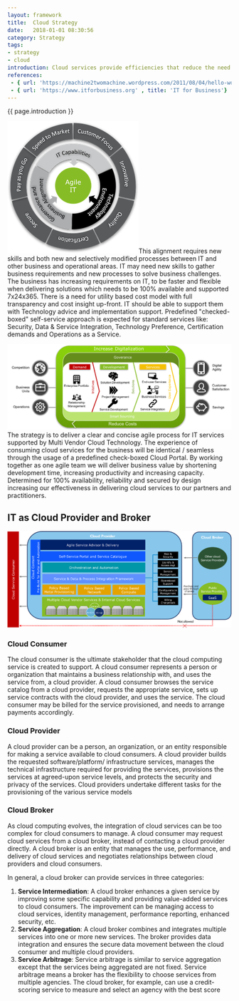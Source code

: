 ```yaml
---
layout: framework
title:  Cloud Strategy
date:   2018-01-01 08:30:56
category: Strategy
tags:
- strategy
- cloud
introduction: Cloud services provide efficiencies that reduce the need to maintain applications, enabling IT to focus on business alignment. 
references:
 - { url: 'https://machine2twomachine.wordpress.com/2011/08/04/hello-world/', title: 'What is Cloud Service Broker' }
 - { url: 'https://www.itforbusiness.org' , title: 'IT for Business'}
---
```


{{ page.introduction }}

<img src='/assets/framework/agiledemand.png' class="float-right width-auto">This alignment requires new skills and both new and selectively modified processes between IT and other business and operational areas. IT may need new skills to gather business requirements and new processes to solve business challenges.
The business has increasing requirements on IT, to be faster and flexible when delivering solutions which needs to be 100% available and supported 7x24x365. There is a need for utility based cost model with full transparency and cost insight up-front. IT should be able to support them with Technology advice and implementation support. Predefined "checked-boxed" self-service approach is expected for standard services like: Security, Data & Service Integration, Technology Preference, Certification demands and Operations as a Service. 


<img src='/assets/framework/strategy.png'>The strategy is to deliver a clear and concise agile process for IT services supported by Multi Vendor Cloud Technology. The experience of consuming cloud services for the business will be identical / seamless through the usage of a predefined check-boxed Cloud Portal. By working together as one agile team we will deliver business value by shortening development time, increasing productivity and increasing capacity. Determined for 100% availability, reliability and secured by design increasing our effectiveness in delivering cloud services to our partners and practitioners.


## IT as Cloud Provider and Broker

![cloudprovider](/assets/framework/cloudprovider.png "IT as CloudProvider")
### Cloud Consumer
The cloud consumer is the ultimate stakeholder that the cloud computing service is created to support. A cloud consumer represents a person or organization that maintains a business relationship with, and uses the service from, a cloud provider. A cloud consumer browses the service catalog from a cloud provider, requests the appropriate service, sets up service contracts with the cloud provider, and uses the service. The cloud consumer may be billed for the service provisioned, and needs to arrange payments accordingly.

### Cloud Provider
A cloud provider can be a person, an organization, or an entity responsible for making a service available to cloud consumers. A cloud provider builds the requested software/platform/ infrastructure services, manages the technical infrastructure required for providing the services, provisions the services at agreed-upon service levels, and protects the security and privacy of the services. Cloud providers undertake different tasks for the provisioning of the various service models

### Cloud Broker
As cloud computing evolves, the integration of cloud services can be too complex for cloud consumers to manage. A cloud consumer may request cloud services from a cloud broker, instead of contacting a cloud provider directly. A cloud broker is an entity that manages the use, performance, and delivery of cloud services and negotiates relationships between cloud providers and cloud consumers.

In general, a cloud broker can provide services in three categories:
1. **Service Intermediation**: A cloud broker enhances a given service by improving some specific capability and providing value-added services to cloud consumers. The improvement can be managing access to cloud services, identity management, performance reporting, enhanced security, etc.
1. **Service Aggregation**: A cloud broker combines and integrates multiple services into one or more new services. The broker provides data integration and ensures the secure data movement between the cloud consumer and multiple cloud providers.
1. **Service Arbitrage**: Service arbitrage is similar to service aggregation except that the services being aggregated are not fixed. Service arbitrage means a broker has the flexibility to choose services from multiple agencies. The cloud broker, for example, can use a credit-scoring service to measure and select an agency with the best score